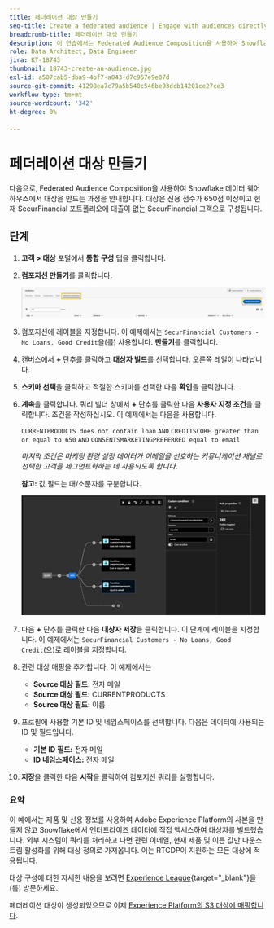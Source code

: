 ```yaml
---
title: 페더레이션 대상 만들기
seo-title: Create a federated audience | Engage with audiences directly from your data warehouse using Federated Audience Composition
breadcrumb-title: 페더레이션 대상 만들기
description: 이 연습에서는 Federated Audience Composition을 사용하여 Snowflake Data Warehouse에서 대상을 만듭니다.
role: Data Architect, Data Engineer
jira: KT-18743
thumbnail: 18743-create-an-audience.jpg
exl-id: a507cab5-dba9-4bf7-a043-d7c967e9e07d
source-git-commit: 41298ea7c79a5b540c546be93dcb14201ce27ce3
workflow-type: tm+mt
source-wordcount: '342'
ht-degree: 0%

---
```


# 페더레이션 대상 만들기

다음으로, Federated Audience Composition을 사용하여 Snowflake 데이터 웨어하우스에서 대상을 만드는 과정을 안내합니다. 대상은 신용 점수가 650점 이상이고 현재 SecurFinancial 포트폴리오에 대출이 없는 SecurFinancial 고객으로 구성됩니다.

## 단계

1. **고객 > 대상** 포털에서 **통합 구성** 탭을 클릭합니다.
2. **컴포지션 만들기**&#x200B;를 클릭합니다.

   ![create-composition](assets/create-composition.png)

3. 컴포지션에 레이블을 지정합니다. 이 예제에서는 `SecurFinancial Customers - No Loans, Good Credit`을(를) 사용합니다. **만들기**&#x200B;를 클릭합니다.

4. 캔버스에서 **+** 단추를 클릭하고 **대상자 빌드**&#x200B;를 선택합니다. 오른쪽 레일이 나타납니다.

5. **스키마 선택**&#x200B;을 클릭하고 적절한 스키마를 선택한 다음 **확인**&#x200B;을 클릭합니다.

6. **계속**&#x200B;을 클릭합니다. 쿼리 빌더 창에서 **+** 단추를 클릭한 다음 **사용자 지정 조건**&#x200B;을 클릭합니다. 조건을 작성하십시오. 이 예제에서는 다음을 사용합니다.

   `CURRENTPRODUCTS does not contain loan`
   `AND`
   `CREDITSCORE greater than or equal to 650`
   `AND`
   `CONSENTSMARKETINGPREFERRED equal to email`

   *마지막 조건은 마케팅 환경 설정 데이터가 이메일을 선호하는 커뮤니케이션 채널로 선택한 고객을 세그먼트화하는 데 사용되도록 합니다*.

   **참고:** 값 필드는 대/소문자를 구분합니다.

   ![query-builder](assets/query-builder.png)

7. 다음 **+** 단추를 클릭한 다음 **대상자 저장**&#x200B;을 클릭합니다. 이 단계에 레이블을 지정합니다. 이 예제에서는 `SecurFinancial Customers - No Loans, Good Credit`(으)로 레이블을 지정합니다.

8. 관련 대상 매핑을 추가합니다. 이 예제에서는

   - **Source 대상 필드:** 전자 메일
   - **Source 대상 필드:** CURRENTPRODUCTS
   - **Source 대상 필드:** 이름

9. 프로필에 사용할 기본 ID 및 네임스페이스를 선택합니다. 다음은 데이터에 사용되는 ID 및 필드입니다.

   - **기본 ID 필드:** 전자 메일
   - **ID 네임스페이스:** 전자 메일

10. **저장**&#x200B;을 클릭한 다음 **시작**&#x200B;을 클릭하여 컴포지션 쿼리를 실행합니다.

### 요약

이 예에서는 제품 및 신용 정보를 사용하여 Adobe Experience Platform의 사본을 만들지 않고 Snowflake에서 엔터프라이즈 데이터에 직접 액세스하여 대상자를 빌드했습니다. 외부 시스템이 쿼리를 처리하고 나면 관련 이메일, 현재 제품 및 이름 값만 다운스트림 활성화를 위해 대상 정의로 가져옵니다. 이는 RTCDP이 지원하는 모든 대상에 적용됩니다.

대상 구성에 대한 자세한 내용을 보려면 [Experience League](https://experienceleague.adobe.com/ko/docs/federated-audience-composition/using/compositions/create-composition/create-composition){target="_blank"}을(를) 방문하세요.

페더레이션 대상이 생성되었으므로 이제 [Experience Platform의 S3 대상에 매핑합니다](map-federated-audience-to-s3.md).
